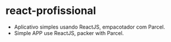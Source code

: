 # react-profissional

- Aplicativo simples usando ReactJS, empacotador com Parcel. <br>
- Simple APP use ReactJS, packer with Parcel.